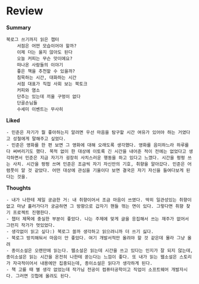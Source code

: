 # Review

**Summary**

    북로그 쓰기까지 읽은 챕터
        서점은 어떤 모습이어야 할까?
        이제 더는 울지 않아도 된다
        오늘 커피는 무슨 맛이에요?
        떠나온 사람들의 이야기
        좋은 책을 추천할 수 있을까?
        침묵하는 시간, 대화하는 시간
        서점 대표가 직접 사회 보는 북토크
        커피와 염소
        단추는 있는데 끼울 구멍이 없다
        단골손님들
        수세미 이벤트는 무사히

**Liked**

    - 민준은 자기가 뭘 좋아하는지 알려면 우선 마음을 탐구할 시간 여유가 있어야 하는 거였다고 성철에게 말해주고 싶었다.
    - 민준은 영화를 한 편 보면 그 영화에 대해 오래도록 생각했다. 영화를 음미하느라 하루를 다 써버리기도 했다. 목적 없이 한 대상에 이토록 긴 시간을 내어준 적이 전에는 없었다고 생각하면서 민준은 지금 자기가 굉장히 사치스러운 행동을 하고 있다고 느꼈다. 시간을 펑펑 쓰는 사치. 시간을 펑펑 쓰며 민준은 조금씩 자기 자신만의 기호, 취향을 알아갔다. 민준은 어렴풋이 알 것 같았다. 어떤 대상에 관심을 기울이다 보면 결국은 자기 자신을 들여다보게 된다는 것을.

**Thoughts**

    - 내가 나한테 제일 궁금한 거: 내 취향이어서 조금 마음이 쓰였다. 딱히 일관성있는 취향이 없고 마냥 흘러가다가 궁금하면 그 방향으로 갑자기 핸들 꺾는 면이 있다. 그렇다면 취향 찾기 프로젝트 진행한다.
    - 챕터 제목에 충실한 부분이 좋았다. 나는 주제에 맞게 글을 응집해서 쓰는 재주가 없어서 그런지 작가가 멋있었다.
    - 생각없이 읽고 싶다:) 북로그 쓸까 생각하고 읽으려니까 더 쓰기 싫다.
    - 북로그 방치해둬서 마음이 안 좋았다. 여기 개발서적만 올려야 할 것 같은데 몰라 그냥 올려
    - 종이소설은 오랜만에 읽는다. 웹소설은 읽는데 시간을 쓰고 있다는 인지가 잘 되지 않는데, 종이소설은 읽는 시간을 온전히 나한테 쏟는다는 느낌이 좋다. 또 내가 읽는 웹소설은 스토리가 자극적이어서 내용에만 집중되는데, 종이소설은 읽다가 생각하게 된다.
    - 책 고를 때 별 생각 없었는데 작가님 전공이 컴퓨터공학이고 직업이 소프트웨어 개발자시다. 그러면 깃헙에 올려도 된다.
